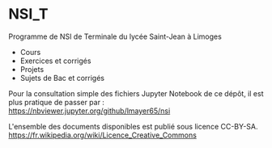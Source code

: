 # NSI_T

Programme de NSI de Terminale du lycée Saint-Jean à Limoges
- Cours
- Exercices et corrigés
- Projets
- Sujets de Bac et corrigés

Pour la consultation simple des fichiers Jupyter Notebook de ce dépôt, il est plus pratique de passer par : https://nbviewer.jupyter.org/github/lmayer65/nsi

L'ensemble des documents disponibles est publié sous licence CC-BY-SA. https://fr.wikipedia.org/wiki/Licence_Creative_Commons
